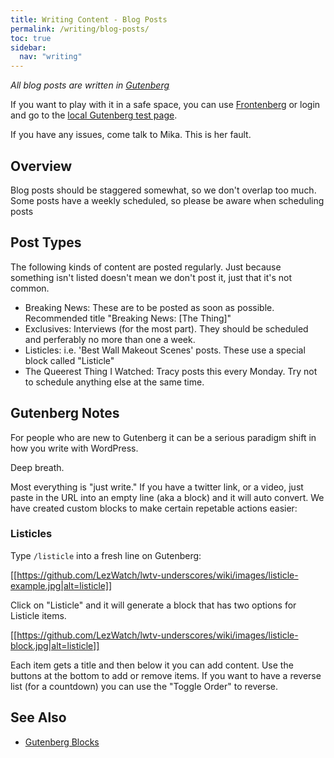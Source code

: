 ```yaml
---
title: Writing Content - Blog Posts
permalink: /writing/blog-posts/
toc: true
sidebar:
  nav: "writing"
---
```


_All blog posts are written in [Gutenberg](https://wordpress.org/plugins/gutenberg/)_

If you want to play with it in a safe space, you can use [Frontenberg](http://moc.co/sandbox/example-post/) or login and go to the [local Gutenberg test page](https://lezwatchtv.com/wp-admin/post-new.php?gutenberg-demo).

If you have any issues, come talk to Mika. This is her fault.

## Overview

Blog posts should be staggered somewhat, so we don't overlap too much. Some posts have a weekly scheduled, so please be aware when scheduling posts

## Post Types

The following kinds of content are posted regularly. Just because something isn't listed doesn't mean we don't post it, just that it's not common.

* Breaking News: These are to be posted as soon as possible. Recommended title "Breaking News: [The Thing]"
* Exclusives: Interviews (for the most part). They should be scheduled and perferably no more than one a week.
* Listicles: i.e. 'Best Wall Makeout Scenes' posts. These use a special block called "Listicle"
* The Queerest Thing I Watched: Tracy posts this every Monday. Try not to schedule anything else at the same time.

## Gutenberg Notes

For people who are new to Gutenberg it can be a serious paradigm shift in how you write with WordPress.

Deep breath.

Most everything is "just write." If you have a twitter link, or a video, just paste in the URL into an empty line (aka a block) and it will auto convert. We have created custom blocks to make certain repetable actions easier:

### Listicles

Type `/listicle` into a fresh line on Gutenberg:

[[https://github.com/LezWatch/lwtv-underscores/wiki/images/listicle-example.jpg|alt=listicle]]

Click on "Listicle" and it will generate a block that has two options for Listicle items.

[[https://github.com/LezWatch/lwtv-underscores/wiki/images/listicle-block.jpg|alt=listicle]]

Each item gets a title and then below it you can add content. Use the buttons at the bottom to add or remove items. If you want to have a reverse list (for a countdown) you can use the "Toggle Order" to reverse.

## See Also

* [Gutenberg Blocks](/writing/gutenberg-blocks/)
